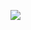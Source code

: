 <a href=""><img src="https://i9.ytimg.com/vi/K_IjMCDdYNQ/maxresdefault.jpg?time=1651507500000&sqp=CKyCwJMG&rs=AOn4CLDVQEss914azY_KGcsYtouwa6yAmg" /></a>
